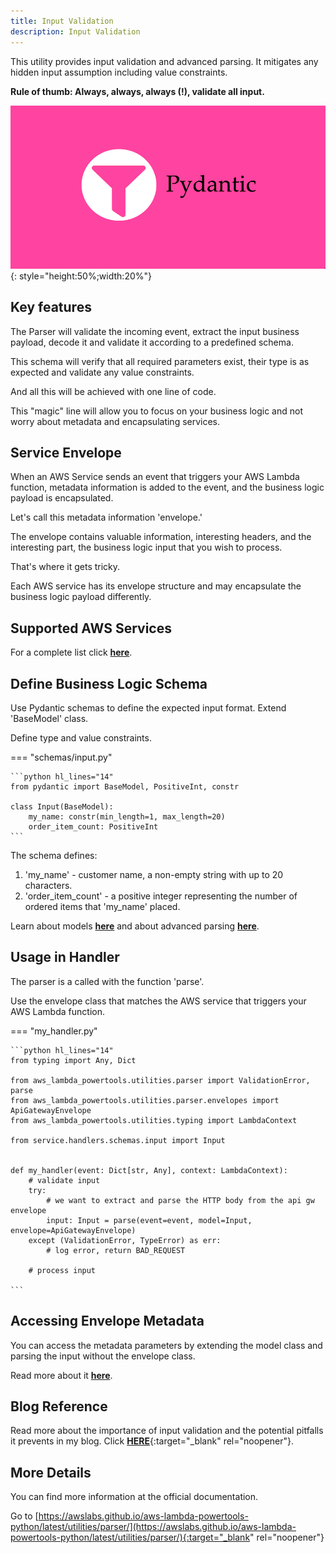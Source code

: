 ```yaml
---
title: Input Validation
description: Input Validation
---
```

This utility provides input validation and advanced parsing. It mitigates any hidden input assumption including value constraints.

**Rule of thumb: Always, always, always (!), validate all input.**

![Input Validation](../media/pydantic.png){: style="height:50%;width:20%"}


## **Key features**

The Parser will validate the incoming event, extract the input business payload, decode it and validate it according to a predefined schema.

This schema will verify that all required parameters exist, their type is as expected and validate any value constraints.

And all this will be achieved with one line of code.

This "magic" line will allow you to focus on your business logic and not worry about metadata and encapsulating services.


## **Service Envelope**
When an AWS Service sends an event that triggers your AWS Lambda function, metadata information is added to the event, and the business logic payload is encapsulated.

Let's call this metadata information 'envelope.'

The envelope contains valuable information, interesting headers, and the interesting part, the business logic input that you wish to process.

That's where it gets tricky.

Each AWS service has its envelope structure and may encapsulate the business logic payload differently.



## **Supported AWS Services**

For a complete list click [**here**](https://awslabs.github.io/aws-lambda-powertools-python/latest/utilities/parser/#built-in-envelopes).




## **Define Business Logic Schema**
Use Pydantic schemas to define the expected input format. Extend 'BaseModel' class.

Define type and value constraints.


=== "schemas/input.py"

    ```python hl_lines="14"
    from pydantic import BaseModel, PositiveInt, constr

    class Input(BaseModel):
        my_name: constr(min_length=1, max_length=20)
        order_item_count: PositiveInt
    ```

The schema defines:

1. 'my_name' - customer name, a non-empty string with up to 20 characters.
2. 'order_item_count' - a positive integer representing the number of ordered items that 'my_name' placed.


Learn about models [**here**](https://pydantic-docs.helpmanual.io/usage/models/) and about advanced parsing [**here**](https://pydantic-docs.helpmanual.io/usage/validators/).

## **Usage in Handler**
The parser is a called with the function 'parse'.

Use the envelope class that matches the AWS service that triggers your AWS Lambda function.

=== "my_handler.py"

    ```python hl_lines="14"
    from typing import Any, Dict

    from aws_lambda_powertools.utilities.parser import ValidationError, parse
    from aws_lambda_powertools.utilities.parser.envelopes import ApiGatewayEnvelope
    from aws_lambda_powertools.utilities.typing import LambdaContext

    from service.handlers.schemas.input import Input


    def my_handler(event: Dict[str, Any], context: LambdaContext):
        # validate input
        try:
            # we want to extract and parse the HTTP body from the api gw envelope
            input: Input = parse(event=event, model=Input, envelope=ApiGatewayEnvelope)
        except (ValidationError, TypeError) as err:
            # log error, return BAD_REQUEST

        # process input

    ```

## Accessing Envelope Metadata

You can access the metadata parameters by extending the model class and parsing the input without the envelope class.

Read more about it [**here**](https://awslabs.github.io/aws-lambda-powertools-python/latest/utilities/parser/#extending-built-in-models).


## **Blog Reference**
Read more about the importance of input validation and the potential pitfalls it prevents in my blog. Click [**HERE**](https://www.ranthebuilder.cloud/post/aws-lambda-cookbook-elevate-your-handler-s-code-part-1-logging){:target="_blank" rel="noopener"}.


## **More Details**
You can find more information at the official documentation.

Go to [https://awslabs.github.io/aws-lambda-powertools-python/latest/utilities/parser/](https://awslabs.github.io/aws-lambda-powertools-python/latest/utilities/parser/){:target="_blank" rel="noopener"}
